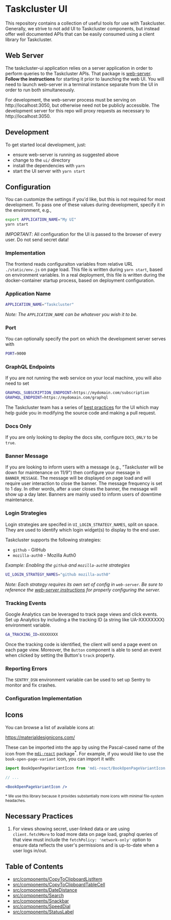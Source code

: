 # Taskcluster UI

This repository contains a collection of useful tools for use with Taskcluster.
Generally, we strive to not add UI to Taskcluster components, but instead offer
well documented APIs that can be easily consumed using a client library for
Taskcluster.

## Web Server

The taskcluster-ui application relies on a server application in order to
perform queries to the Taskcluster APIs. That package is
[web-server](../services/web-server).
**Follow the instructions** for starting it prior to launching
the web UI. You will need to launch web-server in a terminal
instance separate from the UI in order to run both simultaneously.

For development, the web-server process must be serving on
http://localhost:3050, but otherwise need not be publicly accessible. The
development server for this repo will proxy requests as necessary to
http://localhost:3050.

## Development

To get started local development, just:

* ensure web-server is running as suggested above
* change to the `ui/` directory
* install the dependencies with `yarn`
* start the UI server with `yarn start`

## Configuration

You can customize the settings if you'd like, but this is not required for most development.
To pass one of these values during development, specify it in the environment, e.g.,
```bash
export APPLICATION_NAME="My UI"
yarn start
```

_IMPORTANT_: All configuration for the UI is passed to the browser of every user.
Do not send secret data!

### Implementation

The frontend reads configuraiton variables from relative URL `./static/env.js` on page load.
This file is written during `yarn start`, based on environment variables.
In a real deployment, this file is written during the docker-container startup process, based on deployment configuration.

### Application Name

```bash
APPLICATION_NAME="Taskcluster"
```

_Note: The `APPLICATION_NAME` can be whatever you wish it to be._

### Port

You can optionally specify the port on which the development server serves with

```bash
PORT=9000
```

### GraphQL Endpoints

If you are not running the web service on your local machine, you will also need to set

```bash
GRAPHQL_SUBSCRIPTION_ENDPOINT=https://mydomain.com/subscription
GRAPHQL_ENDPOINT=https://mydomain.com/graphql
```

The Taskcluster team has a series of [best practices](../dev-docs/best-practices/ui.md) for the UI which may help
guide you in modifying the source code and making a pull request.

### Docs Only

If you are only looking to deploy the docs site, configure `DOCS_ONLY` to be `true`.

### Banner Message

If you are looking to inform users with a message (e.g., "Taskcluster will be down for maintenance on 11/9")
then configure your message in `BANNER_MESSAGE`. The message will be displayed on page load and will require user
interaction to close the banner. The message frequency is set to 1 day. In other words, after a user closes the banner,
the message will show up a day later. Banners are mainly used to inform users of downtime maintenance.  

### Login Strategies

Login strategies are specifed in `UI_LOGIN_STRATEGY_NAMES`, split on space. They are used to identify which
login widget(s) to display to the end user.

Taskcluster supports the following strategies:
* `github` - GitHub
* `mozilla-auth0` - Mozilla Auth0

_Example: Enabling the `github` and `mozilla-auth0` strategies_

```bash
UI_LOGIN_STRATEGY_NAMES="github mozilla-auth0"
```

_Note: Each strategy requires its own set of config in `web-server`. Be sure to reference the
[web-server instructions](https://github.com/taskcluster/taskcluster/tree/master/services/web-server#login-strategies)
for properly configuring the server._

### Tracking Events

Google Analytics can be leveraged to track page views and click events.
Set up Analytics by including a the tracking ID (a string like UA-XXXXXXXX) environment variable.

```bash
GA_TRACKING_ID=XXXXXXXX
```

Once the tracking code is identified, the client will send a page event on each page view.
Moreover, the `Button` component is able to send an event when clicked by setting
the Button's `track` property.

### Reporting Errors

The `SENTRY_DSN` environment variable can be used to set up Sentry to monitor and fix crashes.

### Configuration Implementation



## Icons

You can browse a list of available icons at:

https://materialdesignicons.com/

These can be imported into the app by using the Pascal-cased name of the icon from the
[`mdi-react`](https://github.com/levrik/mdi-react) package<sup>*</sup>.
For example, if you would like to use the `book-open-page-variant` icon, you can import it with:

```jsx
import BookOpenPageVariantIcon from 'mdi-react/BookOpenPageVariantIcon';

// ...

<BookOpenPageVariantIcon />
```

<sup>* We use this library because it provides substantially more icons with minimal file-system headaches.</sup>

## Necessary Practices

1. For views showing secret, user-linked data or are using `client.fetchMore` to load more data
on page load, graphql queries of that view must include the `fetchPolicy: 'network-only'` option to ensure
data reflects the user's permissions and is up-to-date when a user logs in/out.

## Table of Contents

<!-- TOC BEGIN -->
* [src/components/CopyToClipboardListItem](src/components/CopyToClipboardListItem#readme)
* [src/components/CopyToClipboardTableCell](src/components/CopyToClipboardTableCell#readme)
* [src/components/DateDistance](src/components/DateDistance#readme)
* [src/components/Search](src/components/Search#readme)
* [src/components/Snackbar](src/components/Snackbar#readme)
* [src/components/SpeedDial](src/components/SpeedDial#readme)
* [src/components/StatusLabel](src/components/StatusLabel#readme)
<!-- TOC END -->
